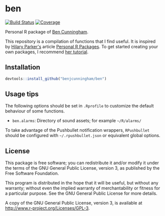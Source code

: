 # ben

[![Build Status](https://travis-ci.org/benjcunningham/ben.svg?branch=master)](https://travis-ci.org/benjcunningham/ben)
[![Coverage](https://codecov.io/github/benjcunningham/ben/coverage.svg?branch=master)](https://codecov.io/github/benjcunningham/ben?branch=master)

Personal R package of [Ben Cunningham](http://www.linkedin.com/in/cunninghamben).

This repository is a compilation of functions that I find useful. It is inspired by [Hilary Parker's](http://hilaryparker.com/) article [Personal R Packages](http://hilaryparker.com/2013/04/03/personal-r-packages/). To get started creating your own packages, I recommend [her tutorial](http://hilaryparker.com/2014/04/29/writing-an-r-package-from-scratch/).

## Installation

```r
devtools::install_github("benjcunningham/ben")
```

## Usage tips
The following options should be set in `.Rprofile` to customize the default behaviour of some functions.

* `ben.alarms`: Directory of sound assets; for example `~/R/alarms/`

To take advantage of the Pushbullet notification wrappers, `RPushbullet` should be configured with `~/.rpushbullet.json` or equivalent global options.

## License

This package is free software; you can redistribute it and/or modify it under the terms of the GNU General Public License, version 3, as published by the Free Software Foundation.

This program is distributed in the hope that it will be useful, but without any warranty; without even the implied warranty of merchantability or fitness for a particular purpose.  See the GNU General Public License for more details.

A copy of the GNU General Public License, version 3, is available at <http://www.r-project.org/Licenses/GPL-3>.
